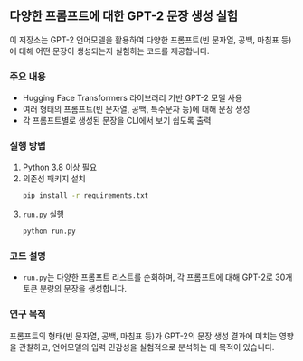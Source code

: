 ## 다양한 프롬프트에 대한 GPT-2 문장 생성 실험

이 저장소는 GPT-2 언어모델을 활용하여 다양한 프롬프트(빈 문자열, 공백, 마침표 등)에 대해 어떤 문장이 생성되는지 실험하는 코드를 제공합니다.

### 주요 내용

- Hugging Face Transformers 라이브러리 기반 GPT-2 모델 사용
- 여러 형태의 프롬프트(빈 문자열, 공백, 특수문자 등)에 대해 문장 생성
- 각 프롬프트별로 생성된 문장을 CLI에서 보기 쉽도록 출력

### 실행 방법

1. Python 3.8 이상 필요
2. 의존성 패키지 설치
   ```bash
   pip install -r requirements.txt
   ```
3. `run.py` 실행
   ```bash
   python run.py
   ```

### 코드 설명

- `run.py`는 다양한 프롬프트 리스트를 순회하며, 각 프롬프트에 대해 GPT-2로 30개 토큰 분량의 문장을 생성합니다.

### 연구 목적

프롬프트의 형태(빈 문자열, 공백, 마침표 등)가 GPT-2의 문장 생성 결과에 미치는 영향을 관찰하고, 언어모델의 입력 민감성을 실험적으로 분석하는 데 목적이 있습니다.
